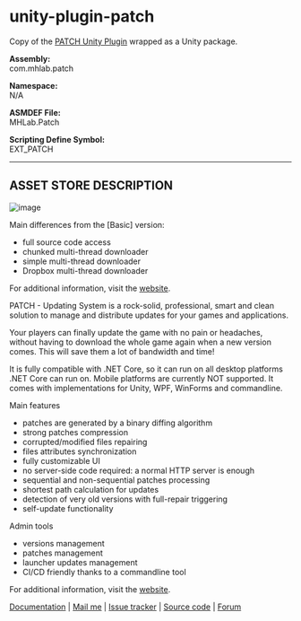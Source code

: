 # unity-plugin-patch
Copy of the [PATCH Unity Plugin](https://assetstore.unity.com/packages/tools/utilities/patch-updating-system-plus-46639) wrapped as a Unity package.

**Assembly:**\
com.mhlab.patch

**Namespace:**\
N/A

**ASMDEF File:**\
MHLab.Patch

**Scripting Define Symbol:**\
EXT_PATCH

------------------------------
ASSET STORE DESCRIPTION
------------------------------
![image](https://github.com/user-attachments/assets/7ea770e1-4abe-45b0-87f8-f16363edfc71)

Main differences from the [Basic] version:
- full source code access
- chunked multi-thread downloader
- simple multi-thread downloader
- Dropbox multi-thread downloader

For additional information, visit the [website](https://patch.mhlab.tech/).

PATCH - Updating System is a rock-solid, professional, smart and clean solution to manage and distribute updates for your games and applications.

Your players can finally update the game with no pain or headaches, without having to download the whole game again when a new version comes. This will save them a lot of bandwidth and time!

It is fully compatible with .NET Core, so it can run on all desktop platforms .NET Core can run on. Mobile platforms are currently NOT supported. It comes with implementations for Unity, WPF, WinForms and commandline.

Main features
- patches are generated by a binary diffing algorithm
- strong patches compression
- corrupted/modified files repairing
- files attributes synchronization
- fully customizable UI
- no server-side code required: a normal HTTP server is enough
- sequential and non-sequential patches processing
- shortest path calculation for updates
- detection of very old versions with full-repair triggering
- self-update functionality

Admin tools
- versions management
- patches management
- launcher updates management
- CI/CD friendly thanks to a commandline tool

For additional information, visit the [website](https://patch.mhlab.tech/).

[Documentation](https://github.com/emanzione/PATCH/wiki) | [Mail me](m4nu.91@gmail.com) | [Issue tracker](https://github.com/emanzione/PATCH/issues) | [Source code](http://u3d.as/jSG) | [Forum](http://forum.unity3d.com/threads/p-a-t-c-h-ultimate-patching-system.342320/)
